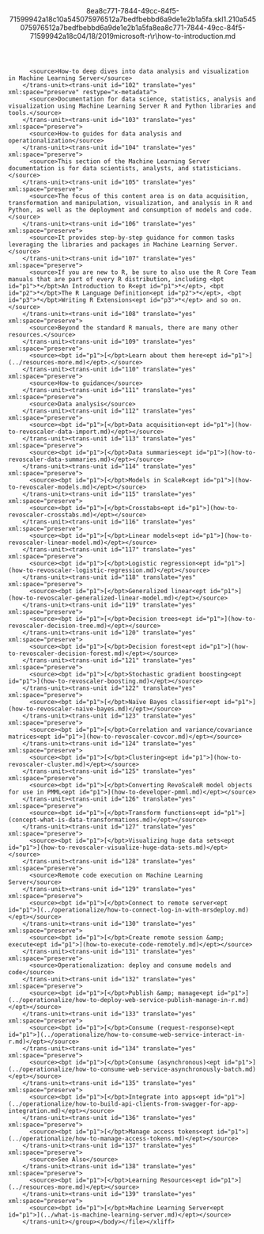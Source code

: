 <?xml version="1.0"?><xliff version="1.2" xmlns="urn:oasis:names:tc:xliff:document:1.2" xmlns:xsi="http://www.w3.org/2001/XMLSchema-instance" xsi:schemaLocation="urn:oasis:names:tc:xliff:document:1.2 xliff-core-1.2-transitional.xsd"><file datatype="xml" original="how-to-introduction.md" source-language="en-US" target-language="en-US"><header><tool tool-id="mdxliff" tool-name="mdxliff" tool-version="1.0-d1654b2" tool-company="Microsoft" /><xliffext:skl_file_name xmlns:xliffext="urn:microsoft:content:schema:xliffextensions">8ea8c771-7844-49cc-84f5-71599942a18c10a545075976512a7bedfbebbd6a9de1e2b1a5fa.skl</xliffext:skl_file_name><xliffext:version xmlns:xliffext="urn:microsoft:content:schema:xliffextensions">1.2</xliffext:version><xliffext:ms.openlocfilehash xmlns:xliffext="urn:microsoft:content:schema:xliffextensions">10a545075976512a7bedfbebbd6a9de1e2b1a5fa</xliffext:ms.openlocfilehash><xliffext:ms.sourcegitcommit xmlns:xliffext="urn:microsoft:content:schema:xliffextensions">8ea8c771-7844-49cc-84f5-71599942a18c</xliffext:ms.sourcegitcommit><xliffext:ms.lasthandoff xmlns:xliffext="urn:microsoft:content:schema:xliffextensions">04/18/2019</xliffext:ms.lasthandoff><xliffext:ms.openlocfilepath xmlns:xliffext="urn:microsoft:content:schema:xliffextensions">microsoft-r\r\how-to-introduction.md</xliffext:ms.openlocfilepath></header><body><group id="content" extype="content"><trans-unit id="101" translate="yes" xml:space="preserve" restype="x-metadata">
          <source>How-to deep dives into data analysis and visualization in Machine Learning Server</source>
        </trans-unit><trans-unit id="102" translate="yes" xml:space="preserve" restype="x-metadata">
          <source>Documentation for data science, statistics, analysis and visualization using Machine Learning Server R and Python libraries and tools.</source>
        </trans-unit><trans-unit id="103" translate="yes" xml:space="preserve">
          <source>How-to guides for data analysis and operationalization</source>
        </trans-unit><trans-unit id="104" translate="yes" xml:space="preserve">
          <source>This section of the Machine Learning Server documentation is for data scientists, analysts, and statisticians.</source>
        </trans-unit><trans-unit id="105" translate="yes" xml:space="preserve">
          <source>The focus of this content area is on data acquisition, transformation and manipulation, visualization, and analysis in R and Python, as well as the deployment and consumption of models and code.</source>
        </trans-unit><trans-unit id="106" translate="yes" xml:space="preserve">
          <source>It provides step-by-step guidance for common tasks leveraging the libraries and packages in Machine Learning Server.</source>
        </trans-unit><trans-unit id="107" translate="yes" xml:space="preserve">
          <source>If you are new to R, be sure to also use the R Core Team manuals that are part of every R distribution, including <bpt id="p1">*</bpt>An Introduction to R<ept id="p1">*</ept>, <bpt id="p2">*</bpt>The R Language Definition<ept id="p2">*</ept>, <bpt id="p3">*</bpt>Writing R Extensions<ept id="p3">*</ept> and so on.</source>
        </trans-unit><trans-unit id="108" translate="yes" xml:space="preserve">
          <source>Beyond the standard R manuals, there are many other resources.</source>
        </trans-unit><trans-unit id="109" translate="yes" xml:space="preserve">
          <source><bpt id="p1">[</bpt>Learn about them here<ept id="p1">](../resources-more.md)</ept>.</source>
        </trans-unit><trans-unit id="110" translate="yes" xml:space="preserve">
          <source>How-to guidance</source>
        </trans-unit><trans-unit id="111" translate="yes" xml:space="preserve">
          <source>Data analysis</source>
        </trans-unit><trans-unit id="112" translate="yes" xml:space="preserve">
          <source><bpt id="p1">[</bpt>Data acquisition<ept id="p1">](how-to-revoscaler-data-import.md)</ept></source>
        </trans-unit><trans-unit id="113" translate="yes" xml:space="preserve">
          <source><bpt id="p1">[</bpt>Data summaries<ept id="p1">](how-to-revoscaler-data-summaries.md)</ept></source>
        </trans-unit><trans-unit id="114" translate="yes" xml:space="preserve">
          <source><bpt id="p1">[</bpt>Models in ScaleR<ept id="p1">](how-to-revoscaler-models.md)</ept></source>
        </trans-unit><trans-unit id="115" translate="yes" xml:space="preserve">
          <source><bpt id="p1">[</bpt>Crosstabs<ept id="p1">](how-to-revoscaler-crosstabs.md)</ept></source>
        </trans-unit><trans-unit id="116" translate="yes" xml:space="preserve">
          <source><bpt id="p1">[</bpt>Linear models<ept id="p1">](how-to-revoscaler-linear-model.md)</ept></source>
        </trans-unit><trans-unit id="117" translate="yes" xml:space="preserve">
          <source><bpt id="p1">[</bpt>Logistic regression<ept id="p1">](how-to-revoscaler-logistic-regression.md)</ept></source>
        </trans-unit><trans-unit id="118" translate="yes" xml:space="preserve">
          <source><bpt id="p1">[</bpt>Generalized linear<ept id="p1">](how-to-revoscaler-generalized-linear-model.md)</ept></source>
        </trans-unit><trans-unit id="119" translate="yes" xml:space="preserve">
          <source><bpt id="p1">[</bpt>Decision trees<ept id="p1">](how-to-revoscaler-decision-tree.md)</ept></source>
        </trans-unit><trans-unit id="120" translate="yes" xml:space="preserve">
          <source><bpt id="p1">[</bpt>Decision forest<ept id="p1">](how-to-revoscaler-decision-forest.md)</ept></source>
        </trans-unit><trans-unit id="121" translate="yes" xml:space="preserve">
          <source><bpt id="p1">[</bpt>Stochastic gradient boosting<ept id="p1">](how-to-revoscaler-boosting.md)</ept></source>
        </trans-unit><trans-unit id="122" translate="yes" xml:space="preserve">
          <source><bpt id="p1">[</bpt>Naïve Bayes classifier<ept id="p1">](how-to-revoscaler-naive-bayes.md)</ept></source>
        </trans-unit><trans-unit id="123" translate="yes" xml:space="preserve">
          <source><bpt id="p1">[</bpt>Correlation and variance/covariance matrices<ept id="p1">](how-to-revoscaler-covcor.md)</ept></source>
        </trans-unit><trans-unit id="124" translate="yes" xml:space="preserve">
          <source><bpt id="p1">[</bpt>Clustering<ept id="p1">](how-to-revoscaler-cluster.md)</ept></source>
        </trans-unit><trans-unit id="125" translate="yes" xml:space="preserve">
          <source><bpt id="p1">[</bpt>Converting RevoScaleR model objects for use in PMML<ept id="p1">](how-to-developer-pmml.md)</ept></source>
        </trans-unit><trans-unit id="126" translate="yes" xml:space="preserve">
          <source><bpt id="p1">[</bpt>Transform functions<ept id="p1">](concept-what-is-data-transformations.md)</ept></source>
        </trans-unit><trans-unit id="127" translate="yes" xml:space="preserve">
          <source><bpt id="p1">[</bpt>Visualizing huge data sets<ept id="p1">](how-to-revoscaler-visualize-huge-data-sets.md)</ept></source>
        </trans-unit><trans-unit id="128" translate="yes" xml:space="preserve">
          <source>Remote code execution on Machine Learning Server</source>
        </trans-unit><trans-unit id="129" translate="yes" xml:space="preserve">
          <source><bpt id="p1">[</bpt>Connect to remote server<ept id="p1">](../operationalize/how-to-connect-log-in-with-mrsdeploy.md)</ept></source>
        </trans-unit><trans-unit id="130" translate="yes" xml:space="preserve">
          <source><bpt id="p1">[</bpt>Create remote session &amp; execute<ept id="p1">](how-to-execute-code-remotely.md)</ept></source>
        </trans-unit><trans-unit id="131" translate="yes" xml:space="preserve">
          <source>Operationalization: deploy and consume models and code</source>
        </trans-unit><trans-unit id="132" translate="yes" xml:space="preserve">
          <source><bpt id="p1">[</bpt>Publish &amp; manage<ept id="p1">](../operationalize/how-to-deploy-web-service-publish-manage-in-r.md)</ept></source>
        </trans-unit><trans-unit id="133" translate="yes" xml:space="preserve">
          <source><bpt id="p1">[</bpt>Consume (request-response)<ept id="p1">](../operationalize/how-to-consume-web-service-interact-in-r.md)</ept></source>
        </trans-unit><trans-unit id="134" translate="yes" xml:space="preserve">
          <source><bpt id="p1">[</bpt>Consume (asynchronous)<ept id="p1">](../operationalize/how-to-consume-web-service-asynchronously-batch.md)</ept></source>
        </trans-unit><trans-unit id="135" translate="yes" xml:space="preserve">
          <source><bpt id="p1">[</bpt>Integrate into apps<ept id="p1">](../operationalize/how-to-build-api-clients-from-swagger-for-app-integration.md)</ept></source>
        </trans-unit><trans-unit id="136" translate="yes" xml:space="preserve">
          <source><bpt id="p1">[</bpt>Manage access tokens<ept id="p1">](../operationalize/how-to-manage-access-tokens.md)</ept></source>
        </trans-unit><trans-unit id="137" translate="yes" xml:space="preserve">
          <source>See Also</source>
        </trans-unit><trans-unit id="138" translate="yes" xml:space="preserve">
          <source><bpt id="p1">[</bpt>Learning Resources<ept id="p1">](../resources-more.md)</ept></source>
        </trans-unit><trans-unit id="139" translate="yes" xml:space="preserve">
          <source><bpt id="p1">[</bpt>Machine Learning Server<ept id="p1">](../what-is-machine-learning-server.md)</ept></source>
        </trans-unit></group></body></file></xliff>
